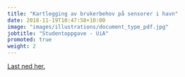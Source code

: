 ```yaml
---
title: "Kartlegging av brukerbehov på sensorer i havn"
date: 2018-11-19T10:47:58+10:00
image: "images/illustrations/document_type_pdf.jpg"
jobtitle: "Studentoppgave - UiA"
promoted: true
weight: 2
---
```

<p><a href="images/docs/Sensorteknologi i havn - kartlegging.pdf" target="blank">Last ned her.</a></p>


 